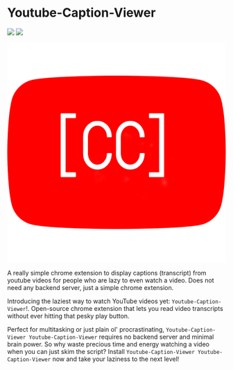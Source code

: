 # Youtube-Caption-Viewer

![](https://img.shields.io/badge/Chrome-Extension-blue.svg) ![](https://img.shields.io/badge/Version-1.0.0-green.svg)

![](assets/icon.png)

A really simple chrome extension to display captions (transcript) from youtube videos for people who are lazy to even watch a video.
Does not need any backend server, just a simple chrome extension.

Introducing the laziest way to watch YouTube videos yet: `Youtube-Caption-Viewer`!.
Open-source chrome extension that lets you read video transcripts without ever hitting that pesky play button.

Perfect for multitasking or just plain ol' procrastinating, `Youtube-Caption-Viewer
Youtube-Caption-Viewer` requires no backend server and minimal brain power. So why waste precious time and energy watching a video when you can just skim the script? Install `Youtube-Caption-Viewer
Youtube-Caption-Viewer` now and take your laziness to the next level!
